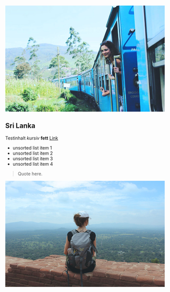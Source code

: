 ![alt text](./img_01.jpg)

## Sri Lanka

Testinhalt *kursiv* **fett** [Link](http://alexanderkehr.de)
- unsorted list item 1
- unsorted list item 2
- unsorted list item 3
- unsorted list item 4

> Quote here.

![alt text](./img_02.jpg)
